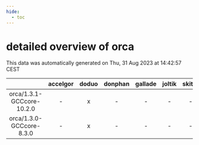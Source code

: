 ```yaml
---
hide:
  - toc
---
```


detailed overview of orca
=========================


This data was automatically generated on Thu, 31 Aug 2023 at 14:42:57 CEST  

| |accelgor|doduo|donphan|gallade|joltik|skitty|swalot|victini|
| :---: | :---: | :---: | :---: | :---: | :---: | :---: | :---: | :---: |
|orca/1.3.1-GCCcore-10.2.0|-|x|-|-|-|-|-|-|
|orca/1.3.0-GCCcore-8.3.0|-|x|-|-|-|-|-|-|
